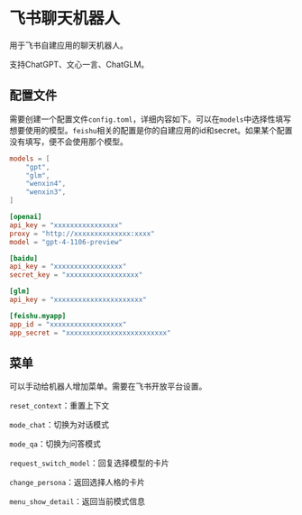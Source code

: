 # 飞书聊天机器人

用于飞书自建应用的聊天机器人。

支持ChatGPT、文心一言、ChatGLM。

## 配置文件
需要创建一个配置文件`config.toml`，详细内容如下。可以在`models`中选择性填写想要使用的模型。`feishu`相关的配置是你的自建应用的id和secret。如果某个配置没有填写，便不会使用那个模型。

```toml
models = [
    "gpt",
    "glm",
    "wenxin4",
    "wenxin3",
]

[openai]
api_key = "xxxxxxxxxxxxxxxx"
proxy = "http://xxxxxxxxxxxxxx:xxxx"
model = "gpt-4-1106-preview"

[baidu]
api_key = "xxxxxxxxxxxxxxxxx"
secret_key = "xxxxxxxxxxxxxxxxxx"

[glm]
api_key = "xxxxxxxxxxxxxxxxxxxxxx"

[feishu.myapp]
app_id = "xxxxxxxxxxxxxxxxxx"
app_secret = "xxxxxxxxxxxxxxxxxxxxxxxxx"
```

## 菜单
可以手动给机器人增加菜单。需要在飞书开放平台设置。

`reset_context`：重置上下文

`mode_chat`：切换为对话模式

`mode_qa`：切换为问答模式

`request_switch_model`：回复选择模型的卡片

`change_persona`：返回选择人格的卡片

`menu_show_detail`：返回当前模式信息